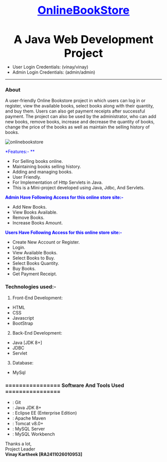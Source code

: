 <div style="text-align: center; margin-top: 50px;">
  <a href="http://localhost:8083/onlinebookstore/logout" target="_blank" 
     style="font-size: 36px; font-weight: bold; text-decoration: underline; color: blue;">
    OnlineBookStore
  </a>
</div>


<div style="text-align: center; margin-top: 50px;">
  <span style="font-size: 36px; font-weight: bold; color: #000;">
    A Java Web Development Project
  </span>
</div>


- User Login Credentials: (vinay/vinay)
- Admin Login Credentials: (admin/admin)
<hr>




### About

A user-friendly Online Bookstore project in which users can log in or register, view the available books, select books along with their quantity, and buy them. Users can also get payment receipts after successful payment. The project can also be used by the administrator, who can add new books, remove books, increase and decrease the quantity of books, change the price of the books as well as maintain the selling history of books.

![onlinebookstore](https://user-images.githubusercontent.com/34605595/137615096-8447d32d-bddc-4f13-a8ed-3c0f4dd5e04e.png)

<span style="color:blue">*Features:- **</span>
- For Selling books online.
- Maintaining books selling history.
- Adding and managing books.
- User Friendly.
- For Implementation of Http Servlets in Java.
- This is a Mini-project developed using Java, Jdbc, And Servlets.

<span style="color:blue">**Admin Have Following Access for this online store site:-**</span>
- Add New Books.
- View Books Available.
- Remove Books.
- Increase Books Amount.

<span style="color:blue">**Users Have Following Access for this online store site:-**</span>
- Create New Account or Register.
- Login.
- View Available Books.
- Select Books to Buy.
- Select Books Quantity.
- Buy Books.
- Get Payment Receipt.

### Technologies used:-
1. Front-End Development:
- HTML
- CSS
- Javascript
- BootStrap

2. Back-End Development:
- Java [JDK 8+]
- JDBC
- Servlet

3. Database:
- MySql

### ================ Software And Tools Used ================
- : Git 
- : Java JDK 8+ 
- : Eclipse EE (Enterprise Edition) 
- : Apache Maven 
- : Tomcat v8.0+ 
- : MySQL Server 
- : MySQL Workbench 



<bold>Thanks a lot,</bold><br/>
                                                                                                        Project Leader<br/>
                                                                                                        <b>Vinay Kartheek [RA2411026010953]</b>

